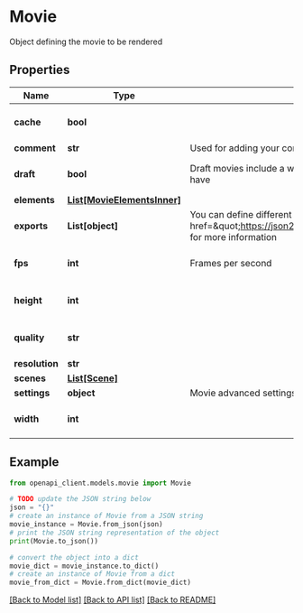 # Movie

Object defining the movie to be rendered

## Properties

Name | Type | Description | Notes
------------ | ------------- | ------------- | -------------
**cache** | **bool** |  | [optional] [default to True]
**comment** | **str** | Used for adding your comments | [optional] 
**draft** | **bool** | Draft movies include a watermark. Check your plan how many draft and final movies you have | [optional] [default to True]
**elements** | [**List[MovieElementsInner]**](MovieElementsInner.md) |  | [optional] 
**exports** | **List[object]** | You can define different types of exports for your movie. Check the &lt;a href&#x3D;\&quot;https://json2video.com/docs/tutorial/exports\&quot;&gt;documentation&lt;/a&gt; for more information | [optional] 
**fps** | **int** | Frames per second | [optional] [default to 25]
**height** | **int** |  | [optional] [default to 360]
**quality** | **str** |  | [optional] [default to 'high']
**resolution** | **str** |  | [optional] 
**scenes** | [**List[Scene]**](Scene.md) |  | 
**settings** | **object** | Movie advanced settings | [optional] 
**width** | **int** |  | [optional] [default to 640]

## Example

```python
from openapi_client.models.movie import Movie

# TODO update the JSON string below
json = "{}"
# create an instance of Movie from a JSON string
movie_instance = Movie.from_json(json)
# print the JSON string representation of the object
print(Movie.to_json())

# convert the object into a dict
movie_dict = movie_instance.to_dict()
# create an instance of Movie from a dict
movie_from_dict = Movie.from_dict(movie_dict)
```
[[Back to Model list]](../README.md#documentation-for-models) [[Back to API list]](../README.md#documentation-for-api-endpoints) [[Back to README]](../README.md)


